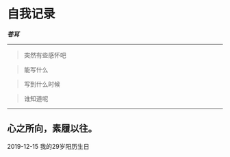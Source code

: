 
# 自我记录
***苍耳***

----
> 突然有些感怀吧

> 能写什么 

> 写到什么时候

> 谁知道呢

---

## 心之所向，素履以往。

2019-12-15
我的29岁阳历生日
